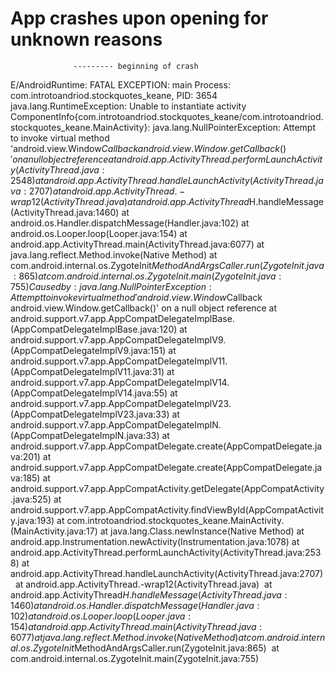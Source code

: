 # App crashes upon opening for unknown reasons


                  --------- beginning of crash
E/AndroidRuntime: FATAL EXCEPTION: main
                  Process: com.introtoandriod.stockquotes_keane, PID: 3654
                  java.lang.RuntimeException: Unable to instantiate activity ComponentInfo{com.introtoandriod.stockquotes_keane/com.introtoandriod.stockquotes_keane.MainActivity}: java.lang.NullPointerException: Attempt to invoke virtual method 'android.view.Window$Callback android.view.Window.getCallback()' on a null object reference
                      at android.app.ActivityThread.performLaunchActivity(ActivityThread.java:2548)
                      at android.app.ActivityThread.handleLaunchActivity(ActivityThread.java:2707)
                      at android.app.ActivityThread.-wrap12(ActivityThread.java)
                      at android.app.ActivityThread$H.handleMessage(ActivityThread.java:1460)
                      at android.os.Handler.dispatchMessage(Handler.java:102)
                      at android.os.Looper.loop(Looper.java:154)
                      at android.app.ActivityThread.main(ActivityThread.java:6077)
                      at java.lang.reflect.Method.invoke(Native Method)
                      at com.android.internal.os.ZygoteInit$MethodAndArgsCaller.run(ZygoteInit.java:865)
                      at com.android.internal.os.ZygoteInit.main(ZygoteInit.java:755)
                   Caused by: java.lang.NullPointerException: Attempt to invoke virtual method 'android.view.Window$Callback android.view.Window.getCallback()' on a null object reference
                      at android.support.v7.app.AppCompatDelegateImplBase.<init>(AppCompatDelegateImplBase.java:120)
                      at android.support.v7.app.AppCompatDelegateImplV9.<init>(AppCompatDelegateImplV9.java:151)
                      at android.support.v7.app.AppCompatDelegateImplV11.<init>(AppCompatDelegateImplV11.java:31)
                      at android.support.v7.app.AppCompatDelegateImplV14.<init>(AppCompatDelegateImplV14.java:55)
                      at android.support.v7.app.AppCompatDelegateImplV23.<init>(AppCompatDelegateImplV23.java:33)
                      at android.support.v7.app.AppCompatDelegateImplN.<init>(AppCompatDelegateImplN.java:33)
                      at android.support.v7.app.AppCompatDelegate.create(AppCompatDelegate.java:201)
                      at android.support.v7.app.AppCompatDelegate.create(AppCompatDelegate.java:185)
                      at android.support.v7.app.AppCompatActivity.getDelegate(AppCompatActivity.java:525)
                      at android.support.v7.app.AppCompatActivity.findViewById(AppCompatActivity.java:193)
                      at com.introtoandriod.stockquotes_keane.MainActivity.<init>(MainActivity.java:17)
                      at java.lang.Class.newInstance(Native Method)
                      at android.app.Instrumentation.newActivity(Instrumentation.java:1078)
                      at android.app.ActivityThread.performLaunchActivity(ActivityThread.java:2538)
                      at android.app.ActivityThread.handleLaunchActivity(ActivityThread.java:2707) 
                      at android.app.ActivityThread.-wrap12(ActivityThread.java) 
                      at android.app.ActivityThread$H.handleMessage(ActivityThread.java:1460) 
                      at android.os.Handler.dispatchMessage(Handler.java:102) 
                      at android.os.Looper.loop(Looper.java:154) 
                      at android.app.ActivityThread.main(ActivityThread.java:6077) 
                      at java.lang.reflect.Method.invoke(Native Method) 
                      at com.android.internal.os.ZygoteInit$MethodAndArgsCaller.run(ZygoteInit.java:865) 
                      at com.android.internal.os.ZygoteInit.main(ZygoteInit.java:755)
